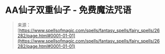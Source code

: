 <!--yml

分类：未分类

日期：2024年06月12日 19:14:05

-->

# AA仙子双重仙子 - 免费魔法咒语

> 来源：[https://www.spellsofmagic.com/spells/fantasy_spells/fairy_spells/26282/page.html#0001-01-01](https://www.spellsofmagic.com/spells/fantasy_spells/fairy_spells/26282/page.html#0001-01-01)
